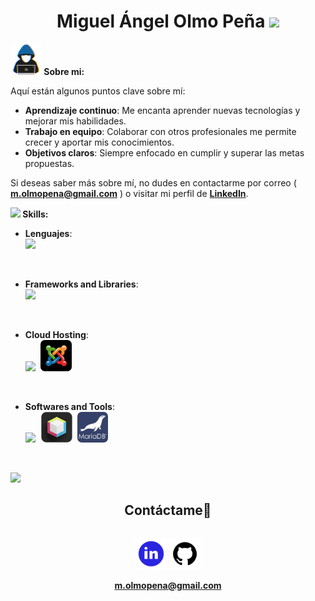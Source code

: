 

 <h1 align="center">Miguel Ángel Olmo Peña <img src="https://media.giphy.com/media/hvRJCLFzcasrR4ia7z/giphy.gif" width="35"></h1>


<div>
    <picture><img src="img/sobre_mi.gif" width = 50px></picture><b> Sobre mi: </b>
    <div>
      

Aquí están algunos puntos clave sobre mí:
- **Aprendizaje continuo**: Me encanta aprender nuevas tecnologías y mejorar mis habilidades.
- **Trabajo en equipo**: Colaborar con otros profesionales me permite crecer y aportar mis conocimientos.
- **Objetivos claros**: Siempre enfocado en cumplir y superar las metas propuestas.

Si deseas saber más sobre mí, no dudes en contactarme por correo ( <a href="mailto:m.olmopena@gmail.com" style="text-decoration: none; color: black;"><b>m.olmopena@gmail.com</b></a> ) o visitar mi perfil de <a href="https://www.linkedin.com/in/miguelangelolmopena"><b>LinkedIn</b></a>.
    </div>
</div>

<div>
    <picture><img src="https://media2.giphy.com/media/QssGEmpkyEOhBCb7e1/giphy.gif?cid=ecf05e47a0n3gi1bfqntqmob8g9aid1oyj2wr3ds3mg700bl&rid=giphy.gif" width ="20"></picture><b> Skills:</b>


<p align="center">

- **Lenguajes**:   
    <img src="https://skillicons.dev/icons?i=html,css,java,js,php"/>   
<br>   

- **Frameworks and Libraries**:<br>
    <img src="https://skillicons.dev/icons?i=symfony,angular,bootstrap,jquery"/>    
<br>

- **Cloud Hosting**:    
    <img src="https://skillicons.dev/icons?i=wordpress"/>
    <img src="img/logo-joomla.png" height="50" style="margin-left:0.3em; border-radius:0.5em"/>    
<br>

- **Softwares and Tools**:<br>
    <img src="https://skillicons.dev/icons?i=visualstudio,github,mysql" style="margin-right:0.4em"/>
    <img src="img/logo-netbeans.png" height="49" style="margin-right:0.3em"/>
    <img src="img/logo-mariaDB.png" height="49" style="border-radius:0.5em"/>   

<br>

</p>
</div>

<img src="https://user-images.githubusercontent.com/73097560/115834477-dbab4500-a447-11eb-908a-139a6edaec5c.gif">


<div id="user-content-toc" align="center">
    <div>
        <h2 style="display: inline-block">Contáctame🤝</h2>  
    </div>
    
[<img src="img/linkedin.png" width="50" height="50" alt="LinkedIn">](https://www.linkedin.com/in/miguelangelolmopena)
[<img src="img/github.png" width="50" height="50" alt="GitHub">](https://github.com/MiguelOlmoP)
    <div>
        <a href="mailto:m.olmopena@gmail.com" ><b>m.olmopena@gmail.com</b></a>
    </div>
       
</div>


      
      
      
   
  

